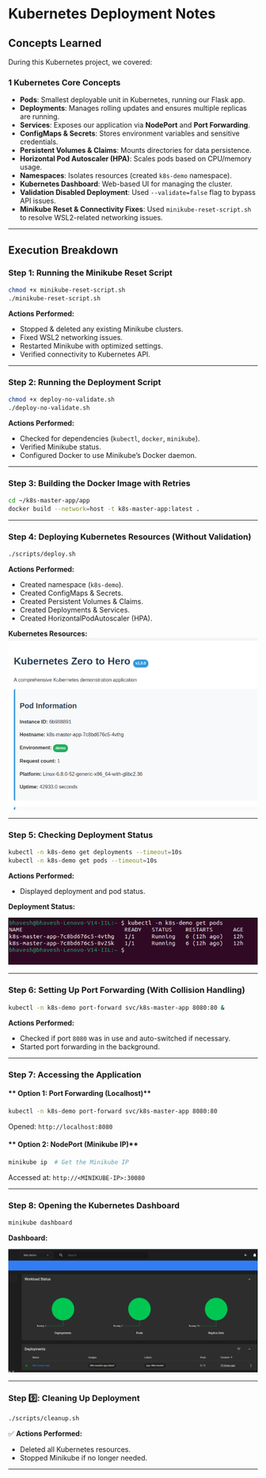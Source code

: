 # Kubernetes Deployment Notes

## Concepts Learned

During this Kubernetes project, we covered:

### **1️ Kubernetes Core Concepts**
- **Pods**: Smallest deployable unit in Kubernetes, running our Flask app.
- **Deployments**: Manages rolling updates and ensures multiple replicas are running.
- **Services**: Exposes our application via **NodePort** and **Port Forwarding**.
- **ConfigMaps & Secrets**: Stores environment variables and sensitive credentials.
- **Persistent Volumes & Claims**: Mounts directories for data persistence.
- **Horizontal Pod Autoscaler (HPA)**: Scales pods based on CPU/memory usage.
- **Namespaces**: Isolates resources (created `k8s-demo` namespace).
- **Kubernetes Dashboard**: Web-based UI for managing the cluster.
- **Validation Disabled Deployment**: Used `--validate=false` flag to bypass API issues.
- **Minikube Reset & Connectivity Fixes**: Used `minikube-reset-script.sh` to resolve WSL2-related networking issues.

---

##  Execution Breakdown

### **Step 1️: Running the Minikube Reset Script**
```bash
chmod +x minikube-reset-script.sh
./minikube-reset-script.sh
```
**Actions Performed:**
- Stopped & deleted any existing Minikube clusters.
- Fixed WSL2 networking issues.
- Restarted Minikube with optimized settings.
- Verified connectivity to Kubernetes API.



---

### **Step 2️: Running the Deployment Script**
```bash
chmod +x deploy-no-validate.sh
./deploy-no-validate.sh
```
**Actions Performed:**
- Checked for dependencies (`kubectl`, `docker`, `minikube`).
- Verified Minikube status.
- Configured Docker to use Minikube’s Docker daemon.


---

### **Step 3️: Building the Docker Image with Retries**
```bash
cd ~/k8s-master-app/app
docker build --network=host -t k8s-master-app:latest .
```




---

### **Step 4️: Deploying Kubernetes Resources (Without Validation)**
```bash
./scripts/deploy.sh
```
**Actions Performed:**
- Created namespace (`k8s-demo`).
- Created ConfigMaps & Secrets.
- Created Persistent Volumes & Claims.
- Created Deployments & Services.
- Created HorizontalPodAutoscaler (HPA).

**Kubernetes Resources:**
![Linux Commands](../images/Screenshot%20from%202025-03-06%2000-14-21.png)

---

### **Step 5️: Checking Deployment Status**
```bash
kubectl -n k8s-demo get deployments --timeout=10s
kubectl -n k8s-demo get pods --timeout=10s
```
 **Actions Performed:**
- Displayed deployment and pod status.

**Deployment Status:**

![Linux Commands](../images/Screenshot%20from%202025-03-06%2000-27-36.png)

---

### **Step 6️: Setting Up Port Forwarding (With Collision Handling)**
```bash
kubectl -n k8s-demo port-forward svc/k8s-master-app 8080:80 &
```
 **Actions Performed:**
- Checked if port `8080` was in use and auto-switched if necessary.
- Started port forwarding in the background.



---

### **Step 7️: Accessing the Application**
#### ** Option 1: Port Forwarding (Localhost)**
```bash
kubectl -n k8s-demo port-forward svc/k8s-master-app 8080:80
```
Opened: `http://localhost:8080`



#### ** Option 2: NodePort (Minikube IP)**
```bash
minikube ip  # Get the Minikube IP
```
Accessed at: `http://<MINIKUBE-IP>:30080`

---

### **Step 8️: Opening the Kubernetes Dashboard**
```bash
minikube dashboard
```
**Dashboard:**

![Linux Commands](../images/Screenshot%20from%202025-03-06%2000-15-08.png)

---

### **Step 9️⃣: Cleaning Up Deployment**
```bash
./scripts/cleanup.sh
```
✅ **Actions Performed:**
- Deleted all Kubernetes resources.
- Stopped Minikube if no longer needed.

---

